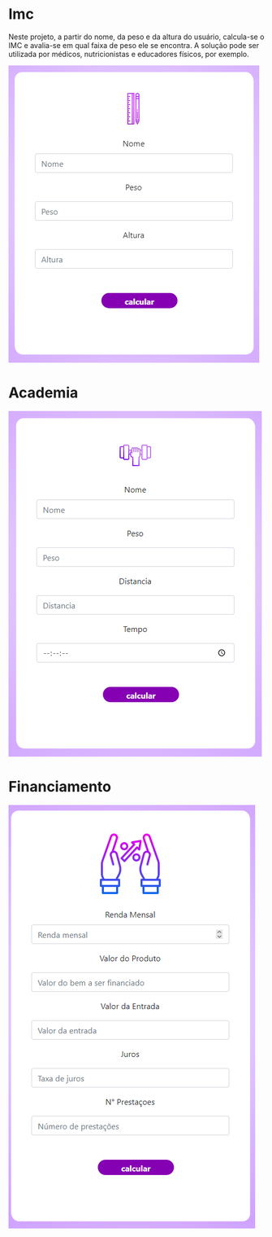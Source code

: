 # Imc

Neste projeto, a partir do nome, da peso e da altura do usuário, calcula-se o IMC e avalia-se em qual faixa de peso ele se encontra. A solução pode ser utilizada por médicos, nutricionistas e educadores físicos, por exemplo.

<a href="https://mariaclaraguedes.github.io/Imc/Maria/"><img src="Maria/img/imc.png"/></a>

# Academia

<a href="https://mariaclaraguedes.github.io/Imc/Maria/"><img src="Maria/img/academia.png"/></a>

# Financiamento

<a href="https://mariaclaraguedes.github.io/Imc/Maria/"><img src="Maria/img/Financiamento.png"/></a>

